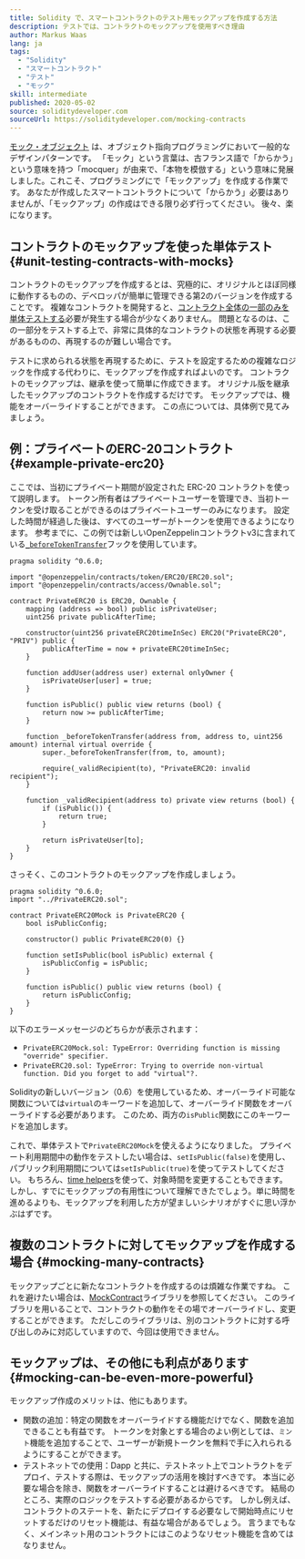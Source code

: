 ```yaml
---
title: Solidity で、スマートコントラクトのテスト用モックアップを作成する方法
description: テストでは、コントラクトのモックアップを使用すべき理由
author: Markus Waas
lang: ja
tags:
  - "Solidity"
  - "スマートコントラクト"
  - "テスト"
  - "モック"
skill: intermediate
published: 2020-05-02
source: soliditydeveloper.com
sourceUrl: https://soliditydeveloper.com/mocking-contracts
---
```


[モック・オブジェクト](https://wikipedia.org/wiki/Mock_object) は、オブジェクト指向プログラミングにおいて一般的なデザインパターンです。 「モック」という言葉は、古フランス語で「からかう」という意味を持つ「mocquer」が由来で、「本物を模倣する」という意味に発展しました。これこそ、プログラミングにで「モックアップ」を作成する作業です。 あなたが作成したスマートコントラクトについて「からかう」必要はありませんが、「モックアップ」の作成はできる限り必ず行ってください。 後々、楽になります。

## コントラクトのモックアップを使った単体テスト {#unit-testing-contracts-with-mocks}

コントラクトのモックアップを作成するとは、究極的に、オリジナルとほぼ同様に動作するものの、デベロッパが簡単に管理できる第2のバージョンを作成することです。 複雑なコントラクトを開発すると、[コントラクト全体の一部のみを単体テストする](/developers/docs/smart-contracts/testing/)必要が発生する場合が少なくありません。 問題となるのは、この一部分をテストする上で、非常に具体的なコントラクトの状態を再現する必要があるものの、再現するのが難しい場合です。

テストに求められる状態を再現するために、テストを設定するための複雑なロジックを作成する代わりに、モックアップを作成すればよいのです。 コントラクトのモックアップは、継承を使って簡単に作成できます。 オリジナル版を継承したモックアップのコントラクトを作成するだけです。 モックアップでは、機能をオーバーライドすることができます。 この点については、具体例で見てみましょう。

## 例：プライベートのERC-20コントラクト {#example-private-erc20}

ここでは、当初にプライベート期間が設定された ERC-20 コントラクトを使って説明します。 トークン所有者はプライベートユーザーを管理でき、当初トークンを受け取ることができるのはプライベートユーザーのみになります。 設定した時間が経過した後は、すべてのユーザーがトークンを使用できるようになります。 参考までに、この例では新しいOpenZeppelinコントラクトv3に含まれている[`_beforeTokenTransfer`](https://docs.openzeppelin.com/contracts/5.x/extending-contracts#using-hooks)フックを使用しています。

```solidity
pragma solidity ^0.6.0;

import "@openzeppelin/contracts/token/ERC20/ERC20.sol";
import "@openzeppelin/contracts/access/Ownable.sol";

contract PrivateERC20 is ERC20, Ownable {
    mapping (address => bool) public isPrivateUser;
    uint256 private publicAfterTime;

    constructor(uint256 privateERC20timeInSec) ERC20("PrivateERC20", "PRIV") public {
        publicAfterTime = now + privateERC20timeInSec;
    }

    function addUser(address user) external onlyOwner {
        isPrivateUser[user] = true;
    }

    function isPublic() public view returns (bool) {
        return now >= publicAfterTime;
    }

    function _beforeTokenTransfer(address from, address to, uint256 amount) internal virtual override {
        super._beforeTokenTransfer(from, to, amount);

        require(_validRecipient(to), "PrivateERC20: invalid recipient");
    }

    function _validRecipient(address to) private view returns (bool) {
        if (isPublic()) {
            return true;
        }

        return isPrivateUser[to];
    }
}
```

さっそく、このコントラクトのモックアップを作成しましょう。

```solidity
pragma solidity ^0.6.0;
import "../PrivateERC20.sol";

contract PrivateERC20Mock is PrivateERC20 {
    bool isPublicConfig;

    constructor() public PrivateERC20(0) {}

    function setIsPublic(bool isPublic) external {
        isPublicConfig = isPublic;
    }

    function isPublic() public view returns (bool) {
        return isPublicConfig;
    }
}
```

以下のエラーメッセージのどちらかが表示されます：

- `PrivateERC20Mock.sol: TypeError: Overriding function is missing "override" specifier.`
- `PrivateERC20.sol: TypeError: Trying to override non-virtual function. Did you forget to add "virtual"?.`

Solidityの新しいバージョン（0.6）を使用しているため、オーバーライド可能な関数については`virtual`のキーワードを追加して、オーバーライド関数をオーバーライドする必要があります。 このため、両方の`isPublic`関数にこのキーワードを追加します。

これで、単体テストで`PrivateERC20Mock`を使えるようになりました。 プライベート利用期間中の動作をテストしたい場合は、`setIsPublic(false)`を使用し、パブリック利用期間については`setIsPublic(true)`を使ってテストしてください。 もちろん、[time helpers](https://docs.openzeppelin.com/test-helpers/0.5/api#increase)を使って、対象時間を変更することもできます。 しかし、すでにモックアップの有用性について理解できたでしょう。単に時間を進めるよりも、モックアップを利用した方が望ましいシナリオがすぐに思い浮かぶはずです。

## 複数のコントラクトに対してモックアップを作成する場合 {#mocking-many-contracts}

モックアップごとに新たなコントラクトを作成するのは煩雑な作業ですね。 これを避けたい場合は、[MockContract](https://github.com/gnosis/mock-contract)ライブラリを参照してください。 このライブラリを用いることで、コントラクトの動作をその場でオーバーライドし、変更することができます。 ただしこのライブラリは、別のコントラクトに対する呼び出しのみに対応していますので、今回は使用できません。

## モックアップは、その他にも利点があります {#mocking-can-be-even-more-powerful}

モックアップ作成のメリットは、他にもあります。

- 関数の追加：特定の関数をオーバーライドする機能だけでなく、関数を追加できることも有益です。 トークンを対象とする場合のよい例としては、`ミント`機能を追加することで、ユーザーが新規トークンを無料で手に入れられるようにすることができます。
- テストネットでの使用：Dapp と共に、テストネット上でコントラクトをデプロイ、テストする際は、モックアップの活用を検討すべきです。 本当に必要な場合を除き、関数をオーバーライドすることは避けるべきです。 結局のところ、実際のロジックをテストする必要があるからです。 しかし例えば、コントラクトのステートを、新たにデプロイする必要なしで開始時点にリセットするだけのリセット機能は、有益な場合があるでしょう。 言うまでもなく、メインネット用のコントラクトにはこのようなリセット機能を含めてはなりません。
